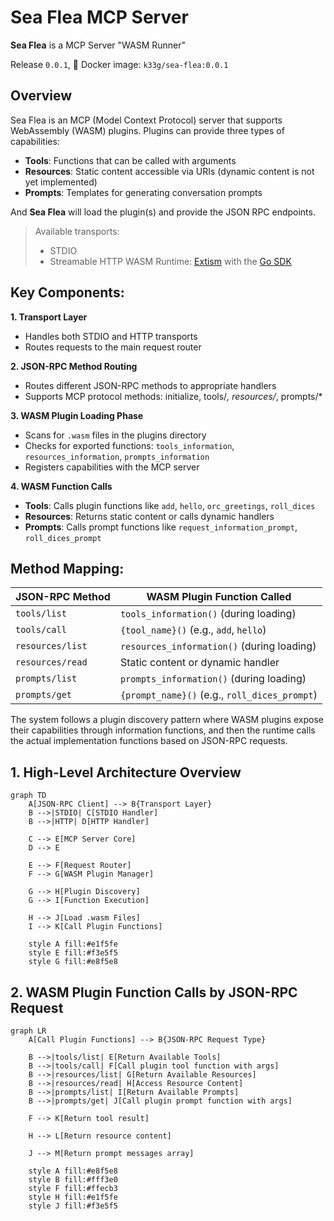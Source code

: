 # Sea Flea MCP Server

**Sea Flea** is a MCP Server "WASM Runner"

Release `0.0.1`, 🐳 Docker image: `k33g/sea-flea:0.0.1`

## Overview

Sea Flea is an MCP (Model Context Protocol) server that supports WebAssembly (WASM) plugins. Plugins can provide three types of capabilities:

- **Tools**: Functions that can be called with arguments
- **Resources**: Static content accessible via URIs  (dynamic content is not yet implemented)
- **Prompts**: Templates for generating conversation prompts

And **Sea Flea** will load the plugin(s) and provide the JSON RPC endpoints.

> Available transports:
> - STDIO
> - Streamable HTTP
> WASM Runtime: [Extism](https://extism.org/) with the [Go SDK](https://github.com/extism/go-sdk) 

## Key Components:

**1. Transport Layer**
- Handles both STDIO and HTTP transports
- Routes requests to the main request router

**2. JSON-RPC Method Routing**
- Routes different JSON-RPC methods to appropriate handlers
- Supports MCP protocol methods: initialize, tools/*, resources/*, prompts/*

**3. WASM Plugin Loading Phase**
- Scans for `.wasm` files in the plugins directory
- Checks for exported functions: `tools_information`, `resources_information`, `prompts_information`
- Registers capabilities with the MCP server

**4. WASM Function Calls**
- **Tools**: Calls plugin functions like `add`, `hello`, `orc_greetings`, `roll_dices`
- **Resources**: Returns static content or calls dynamic handlers
- **Prompts**: Calls prompt functions like `request_information_prompt`, `roll_dices_prompt`

## Method Mapping:

| JSON-RPC Method | WASM Plugin Function Called |
|----------------|----------------------------|
| `tools/list` | `tools_information()` (during loading) |
| `tools/call` | `{tool_name}()` (e.g., `add`, `hello`) |
| `resources/list` | `resources_information()` (during loading) |
| `resources/read` | Static content or dynamic handler |
| `prompts/list` | `prompts_information()` (during loading) |
| `prompts/get` | `{prompt_name}()` (e.g., `roll_dices_prompt`) |

The system follows a plugin discovery pattern where WASM plugins expose their capabilities through information functions, and then the runtime calls the actual implementation functions based on JSON-RPC requests.

## 1. High-Level Architecture Overview

```mermaid
graph TD
    A[JSON-RPC Client] --> B{Transport Layer}
    B -->|STDIO| C[STDIO Handler]
    B -->|HTTP| D[HTTP Handler]
    
    C --> E[MCP Server Core]
    D --> E
    
    E --> F[Request Router]
    F --> G[WASM Plugin Manager]
    
    G --> H[Plugin Discovery]
    G --> I[Function Execution]
    
    H --> J[Load .wasm Files]
    I --> K[Call Plugin Functions]
    
    style A fill:#e1f5fe
    style E fill:#f3e5f5
    style G fill:#e8f5e8
```

## 2. WASM Plugin Function Calls by JSON-RPC Request

```mermaid
graph LR
    A[Call Plugin Functions] --> B{JSON-RPC Request Type}
    
    B -->|tools/list| E[Return Available Tools]
    B -->|tools/call| F[Call plugin tool function with args]
    B -->|resources/list| G[Return Available Resources]
    B -->|resources/read| H[Access Resource Content]
    B -->|prompts/list| I[Return Available Prompts]
    B -->|prompts/get| J[Call plugin prompt function with args]
    
    F --> K[Return tool result]

    H --> L[Return resource content]

    J --> M[Return prompt messages array]
    
    style A fill:#e8f5e8
    style B fill:#fff3e0
    style F fill:#ffecb3
    style H fill:#e1f5fe
    style J fill:#f3e5f5
```